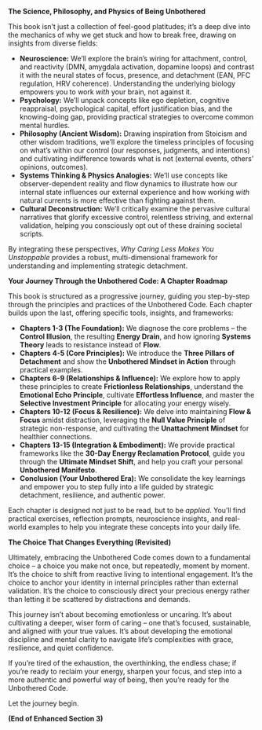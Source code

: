 

**The Science, Philosophy, and Physics of Being Unbothered**

This book isn’t just a collection of feel-good platitudes; it’s a deep dive into the mechanics of why we get stuck and how to break free, drawing on insights from diverse fields:

*   **Neuroscience:** We’ll explore the brain’s wiring for attachment, control, and reactivity (DMN, amygdala activation, dopamine loops) and contrast it with the neural states of focus, presence, and detachment (EAN, PFC regulation, HRV coherence). Understanding the underlying biology empowers you to work *with* your brain, not against it.
*   **Psychology:** We’ll unpack concepts like ego depletion, cognitive reappraisal, psychological capital, effort justification bias, and the knowing-doing gap, providing practical strategies to overcome common mental hurdles.
*   **Philosophy (Ancient Wisdom):** Drawing inspiration from Stoicism and other wisdom traditions, we’ll explore the timeless principles of focusing on what’s within our control (our responses, judgments, and intentions) and cultivating indifference towards what is not (external events, others’ opinions, outcomes).
*   **Systems Thinking & Physics Analogies:** We’ll use concepts like observer-dependent reality and flow dynamics to illustrate how our internal state influences our external experience and how working *with* natural currents is more effective than fighting against them.
*   **Cultural Deconstruction:** We’ll critically examine the pervasive cultural narratives that glorify excessive control, relentless striving, and external validation, helping you consciously opt out of these draining societal scripts.

By integrating these perspectives, *Why Caring Less Makes You Unstoppable* provides a robust, multi-dimensional framework for understanding and implementing strategic detachment.

**Your Journey Through the Unbothered Code: A Chapter Roadmap**

This book is structured as a progressive journey, guiding you step-by-step through the principles and practices of the Unbothered Code. Each chapter builds upon the last, offering specific tools, insights, and frameworks:

*   **Chapters 1-3 (The Foundation):** We diagnose the core problems – the **Control Illusion**, the resulting **Energy Drain**, and how ignoring **Systems Theory** leads to resistance instead of **Flow**.
*   **Chapters 4-5 (Core Principles):** We introduce the **Three Pillars of Detachment** and show the **Unbothered Mindset in Action** through practical examples.
*   **Chapters 6-9 (Relationships & Influence):** We explore how to apply these principles to create **Frictionless Relationships**, understand the **Emotional Echo Principle**, cultivate **Effortless Influence**, and master the **Selective Investment Principle** for allocating your energy wisely.
*   **Chapters 10-12 (Focus & Resilience):** We delve into maintaining **Flow & Focus** amidst distraction, leveraging the **Null Value Principle** of strategic non-response, and cultivating the **Unattachment Mindset** for healthier connections.
*   **Chapters 13-15 (Integration & Embodiment):** We provide practical frameworks like the **30-Day Energy Reclamation Protocol**, guide you through the **Ultimate Mindset Shift**, and help you craft your personal **Unbothered Manifesto**.
*   **Conclusion (Your Unbothered Era):** We consolidate the key learnings and empower you to step fully into a life guided by strategic detachment, resilience, and authentic power.

Each chapter is designed not just to be read, but to be *applied*. You’ll find practical exercises, reflection prompts, neuroscience insights, and real-world examples to help you integrate these concepts into your daily life.

**The Choice That Changes Everything (Revisited)**

Ultimately, embracing the Unbothered Code comes down to a fundamental choice – a choice you make not once, but repeatedly, moment by moment. It’s the choice to shift from reactive living to intentional engagement. It’s the choice to anchor your identity in internal principles rather than external validation. It’s the choice to consciously direct your precious energy rather than letting it be scattered by distractions and demands.

This journey isn’t about becoming emotionless or uncaring. It’s about cultivating a deeper, wiser form of caring – one that’s focused, sustainable, and aligned with your true values. It’s about developing the emotional discipline and mental clarity to navigate life’s complexities with grace, resilience, and quiet confidence.

If you’re tired of the exhaustion, the overthinking, the endless chase; if you’re ready to reclaim your energy, sharpen your focus, and step into a more authentic and powerful way of being, then you’re ready for the Unbothered Code.

Let the journey begin.

**(End of Enhanced Section 3)**
